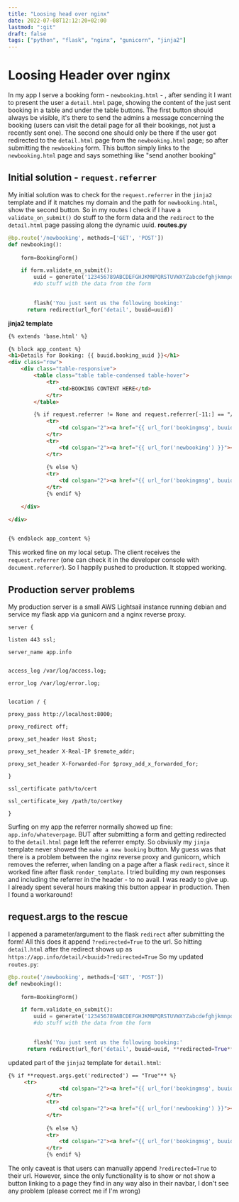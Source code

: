 ```yaml
---
title: "Loosing head over nginx"
date: 2022-07-08T12:12:20+02:00
lastmod: ":git"
draft: false
tags: ["python", "flask", "nginx", "gunicorn", "jinja2"]
---
```

# Loosing Header over nginx

In my app I serve a booking form - `newbooking.html` - , after sending it I want to present the user a `detail.html` page, showing the content of the just sent booking in a table and under the table buttons. The first button should always be visible, it's 
there to send the admins a message concerning the booking (users can visit the detail page for all their bookings, not just a recently sent one). The second one should only be there if the user got redirected to the `detail.html` 
page from the `newbooking.html` page; so after submitting the `newbooking` form. This button simply links to the `newbooking.html` page and says something like "send another booking"

## Initial solution - `request.referrer`
My initial solution was to check for the `request.referrer` in the `jinja2` template and if it matches my domain and the path for `newbooking.html`, show the second button.
So in my routes I check if I have a `validate_on_submit()` do stuff to the form data and the `redirect` to the `detail.html` page passing along the dynamic uuid.
**routes.py**
```python
@bp.route('/newbooking', methods=['GET', 'POST'])
def newbooking():
    
    form=BookingForm()

    if form.validate_on_submit():
        uuid = generate('123456789ABCDEFGHJKMNPQRSTUVWXYZabcdefghjkmnpqrstuvwxyz', 8)
        #do stuff with the data from the form

        
        flash('You just sent us the following booking:'
      return redirect(url_for('detail', buuid=uuid))
```

**jinja2 template**
```html
{% extends 'base.html' %}

{% block app_content %}
<h1>Details for Booking: {{ buuid.booking_uuid }}</h1>
<div class="row">
    <div class="table-responsive">
        <table class="table table-condensed table-hover">          
            <tr>
                <td>BOOKING CONTENT HERE</td>
            </tr>   
        </table>

        {% if request.referrer != None and request.referrer[-11:] == "/newbooking" %}
            <tr>
                <td colspan="2"><a href="{{ url_for('bookingmsg', buuid=buuid.booking_uuid) }}"><button type="button" class="btn btn-warning" style="width:100%; margin-bottom: 15px;">send us a message for this booking</button></a></td>
            </tr>
            <tr>
                <td colspan="2"><a href="{{ url_for('newbooking') }}"><button type="button" class="btn btn-success" style="width:100%">make a new booking</button></a></td>
            </tr>
            
            {% else %}
            <tr>
                <td colspan="2"><a href="{{ url_for('bookingmsg', buuid=buuid.booking_uuid) }}"><button type="button" class="btn btn-warning " style="width:100%; margin-bottom: 15px;">send us a message for this booking</button></a></td>
            </tr>
            {% endif %}

    </div>

</div>

    
{% endblock app_content %}
```

This worked fine on my local setup. The client receives the `request.referrer` (one can check it in the developer console with `document.referrer`).
So I happily pushed to production.
It stopped working.

## Production server problems
My production server is a small AWS Lightsail instance running debian and service my flask app via gunicorn and a nginx reverse proxy.
```nginx
server {

listen 443 ssl;

server_name app.info


access_log /var/log/access.log;

error_log /var/log/error.log;


location / {

proxy_pass http://localhost:8000;

proxy_redirect off;

proxy_set_header Host $host;

proxy_set_header X-Real-IP $remote_addr;

proxy_set_header X-Forwarded-For $proxy_add_x_forwarded_for;

}

ssl_certificate path/to/cert

ssl_certificate_key /path/to/certkey

}
```
Surfing on my app the referrer normally showed up fine: `app.info/whateverpage`.
BUT after submitting a form and getting redirected to the `detail.html` page left the referrer empty. So obviusly my `jinja` template never showed the `make a new booking` button.
My guess was that there is a problem between the nginx reverse proxy and gunicorn, which removes the referrer, when landing on a page after a flask `redirect`, since it worked fine after flask `render_template`.
I tried building my own responses and including the referrer in the header - to no avail.
I was ready to give up. I already spent several hours making this button appear in production.
Then I found a workaround!

## request.args to the rescue
I appened a parameter/argument to the flask `redirect` after submitting the form!
All this does it append `?redirected=True` to the url. So hitting `detail.html` after the redirect shows up as `https://app.info/detail/<buuid>?redirected=True`
So my updated `routes.py`:
```python
@bp.route('/newbooking', methods=['GET', 'POST'])
def newbooking():
    
    form=BookingForm()

    if form.validate_on_submit():
        uuid = generate('123456789ABCDEFGHJKMNPQRSTUVWXYZabcdefghjkmnpqrstuvwxyz', 8)
        #do stuff with the data from the form

        
        flash('You just sent us the following booking:'
      return redirect(url_for('detail', buuid=uuid, **redirected=True**)) #added parameter here!
```

updated part of the `jinja2` template for `detail.html`:
```html
{% if **request.args.get('redirected') == "True"** %} 
     <tr>
                <td colspan="2"><a href="{{ url_for('bookingmsg', buuid=buuid.booking_uuid) }}"><button type="button" class="btn btn-warning" style="width:100%; margin-bottom: 15px;">send us a message for this booking</button></a></td>
            </tr>
            <tr>
                <td colspan="2"><a href="{{ url_for('newbooking') }}"><button type="button" class="btn btn-success" style="width:100%">make a new booking</button></a></td>
            </tr>
            
            {% else %}
            <tr>
                <td colspan="2"><a href="{{ url_for('bookingmsg', buuid=buuid.booking_uuid) }}"><button type="button" class="btn btn-warning " style="width:100%; margin-bottom: 15px;">send us a message for this booking</button></a></td>
            </tr>
            {% endif %}       
```

The only caveat is that users can manually append `?redirected=True` to their url. However, since the only functionality is to show or not show a button linking to a page they find in any way also in their navbar, I don't see any problem (please correct me if I'm wrong)
